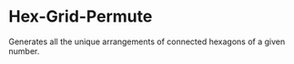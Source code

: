 Hex-Grid-Permute
================

Generates all the unique arrangements of connected hexagons of a given number.
